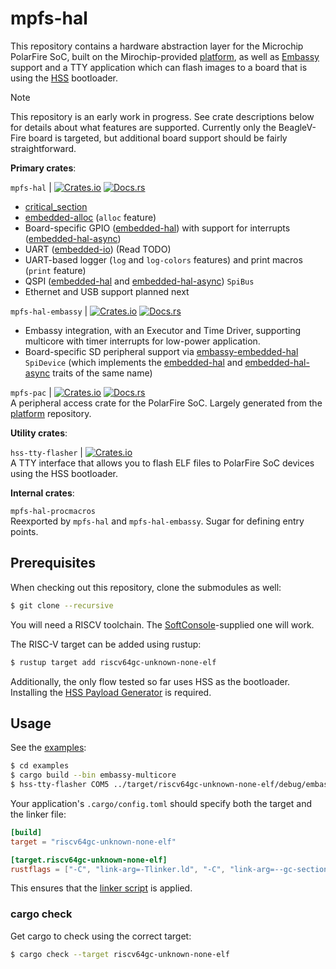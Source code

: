 # mpfs-hal

This repository contains a hardware abstraction layer for the Microchip PolarFire SoC, built on the Mirochip-provided [platform](https://github.com/polarfire-soc/platform), as well as [Embassy](https://github.com/embassy-rs/embassy) support and a TTY application which can flash images to a board that is using the [HSS](https://github.com/polarfire-soc/hss) bootloader.

> [!NOTE]
> This repository is an early work in progress. See crate descriptions below for details about what features are supported. Currently only the BeagleV-Fire board is targeted, but additional board support should be fairly straightforward.

**Primary crates**:

`mpfs-hal` | [![Crates.io](https://img.shields.io/crates/v/mpfs-hal)](https://crates.io/crates/mpfs-hal) [![Docs.rs](https://docs.rs/mpfs-hal/badge.svg)](https://docs.rs/mpfs-hal)<br />
- [critical_section](https://github.com/rust-embedded/critical-section)
- [embedded-alloc](https://github.com/rust-embedded/embedded-alloc) (`alloc` feature)
- Board-specific GPIO ([embedded-hal](https://docs.rs/embedded-hal/latest/embedded_hal/digital/index.html)) with support for interrupts ([embedded-hal-async](https://docs.rs/embedded-hal-async/latest/embedded_hal_async/digital/index.html))
- UART ([embedded-io](https://docs.rs/embedded-io/latest/embedded_io/)) (Read TODO)
- UART-based logger (`log` and `log-colors` features) and print macros (`print` feature)
- QSPI ([embedded-hal](https://docs.rs/embedded-hal/latest/embedded_hal/spi/trait.SpiBus.html) and [embedded-hal-async](https://docs.rs/embedded-hal-async/latest/embedded_hal_async/spi/trait.SpiBus.html)) `SpiBus`
- Ethernet and USB support planned next


`mpfs-hal-embassy` | [![Crates.io](https://img.shields.io/crates/v/mpfs-hal-embassy)](https://crates.io/crates/mpfs-hal-embassy) [![Docs.rs](https://docs.rs/mpfs-hal-embassy/badge.svg)](https://docs.rs/mpfs-hal-embassy)<br />
- Embassy integration, with an Executor and Time Driver, supporting multicore with timer interrupts for low-power application.
- Board-specific SD peripheral support via [embassy-embedded-hal](https://docs.embassy.dev/embassy-embedded-hal/git/default/shared_bus/asynch/spi/struct.SpiDevice.html) `SpiDevice` (which implements the [embedded-hal](https://docs.rs/embedded-hal/latest/embedded_hal/spi/trait.SpiDevice.html) and [embedded-hal-async](https://docs.rs/embedded-hal-async/latest/embedded_hal_async/spi/trait.SpiDevice.html) traits of the same name)


`mpfs-pac` | [![Crates.io](https://img.shields.io/crates/v/mpfs-pac)](https://crates.io/crates/mpfs-pac) [![Docs.rs](https://docs.rs/mpfs-pac/badge.svg)](https://docs.rs/mpfs-pac)<br />
A peripheral access crate for the PolarFire SoC. Largely generated from the [platform](https://github.com/polarfire-soc/platform) repository.


**Utility crates**:

`hss-tty-flasher` | [![Crates.io](https://img.shields.io/crates/v/hss-tty-flasher)](https://crates.io/crates/hss-tty-flasher)<br />
A TTY interface that allows you to flash ELF files to PolarFire SoC devices using the HSS bootloader.


**Internal crates**:

`mpfs-hal-procmacros`<br />
Reexported by `mpfs-hal` and `mpfs-hal-embassy`. Sugar for defining entry points.


## Prerequisites
When checking out this repository, clone the submodules as well:
```sh
$ git clone --recursive
```

You will need a RISCV toolchain. The [SoftConsole](https://www.microchip.com/en-us/products/fpgas-and-plds/fpga-and-soc-design-tools/soc-fpga/softconsole)-supplied one will work.

The RISC-V target can be added using rustup:
```sh
$ rustup target add riscv64gc-unknown-none-elf
```

Additionally, the only flow tested so far uses HSS as the bootloader. Installing the [HSS Payload Generator](https://git.beagleboard.org/beaglev-fire/hart-software-services/-/tree/main-beaglev-fire/tools/hss-payload-generator) is required.

## Usage
See the [examples](https://github.com/AlexCharlton/mpfs-hal/tree/main/examples):
```sh
$ cd examples
$ cargo build --bin embassy-multicore
$ hss-tty-flasher COM5 ../target/riscv64gc-unknown-none-elf/debug/embassy-multicore
```

Your application's `.cargo/config.toml` should specify both the target and the linker file:
```toml
[build]
target = "riscv64gc-unknown-none-elf"

[target.riscv64gc-unknown-none-elf]
rustflags = ["-C", "link-arg=-Tlinker.ld", "-C", "link-arg=--gc-sections"]
```

This ensures that the [linker script](https://github.com/AlexCharlton/mpfs-hal/blob/main/mpfs-pac/linker.ld) is applied.


### cargo check

Get cargo to check using the correct target:
```sh
$ cargo check --target riscv64gc-unknown-none-elf
```
